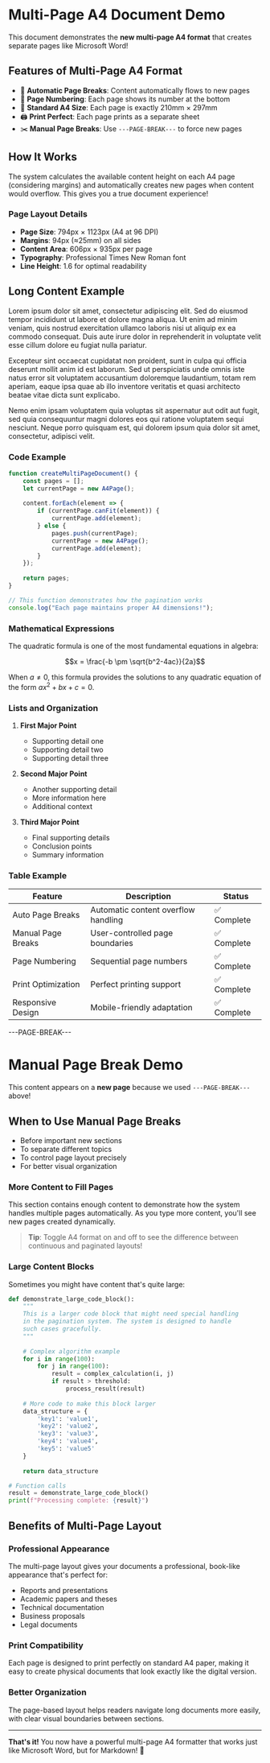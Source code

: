 # Multi-Page A4 Document Demo

This document demonstrates the **new multi-page A4 format** that creates separate pages like Microsoft Word!

## Features of Multi-Page A4 Format

- 📄 **Automatic Page Breaks**: Content automatically flows to new pages
- 📖 **Page Numbering**: Each page shows its number at the bottom
- 📏 **Standard A4 Size**: Each page is exactly 210mm × 297mm
- 🖨️ **Print Perfect**: Each page prints as a separate sheet
- ✂️ **Manual Page Breaks**: Use `---PAGE-BREAK---` to force new pages

## How It Works

The system calculates the available content height on each A4 page (considering margins) and automatically creates new pages when content would overflow. This gives you a true document experience!

### Page Layout Details

- **Page Size**: 794px × 1123px (A4 at 96 DPI)
- **Margins**: 94px (≈25mm) on all sides
- **Content Area**: 606px × 935px per page
- **Typography**: Professional Times New Roman font
- **Line Height**: 1.6 for optimal readability

## Long Content Example

Lorem ipsum dolor sit amet, consectetur adipiscing elit. Sed do eiusmod tempor incididunt ut labore et dolore magna aliqua. Ut enim ad minim veniam, quis nostrud exercitation ullamco laboris nisi ut aliquip ex ea commodo consequat. Duis aute irure dolor in reprehenderit in voluptate velit esse cillum dolore eu fugiat nulla pariatur.

Excepteur sint occaecat cupidatat non proident, sunt in culpa qui officia deserunt mollit anim id est laborum. Sed ut perspiciatis unde omnis iste natus error sit voluptatem accusantium doloremque laudantium, totam rem aperiam, eaque ipsa quae ab illo inventore veritatis et quasi architecto beatae vitae dicta sunt explicabo.

Nemo enim ipsam voluptatem quia voluptas sit aspernatur aut odit aut fugit, sed quia consequuntur magni dolores eos qui ratione voluptatem sequi nesciunt. Neque porro quisquam est, qui dolorem ipsum quia dolor sit amet, consectetur, adipisci velit.

### Code Example

```javascript
function createMultiPageDocument() {
    const pages = [];
    let currentPage = new A4Page();
    
    content.forEach(element => {
        if (currentPage.canFit(element)) {
            currentPage.add(element);
        } else {
            pages.push(currentPage);
            currentPage = new A4Page();
            currentPage.add(element);
        }
    });
    
    return pages;
}

// This function demonstrates how the pagination works
console.log("Each page maintains proper A4 dimensions!");
```

### Mathematical Expressions

The quadratic formula is one of the most fundamental equations in algebra:

$$x = \frac{-b \pm \sqrt{b^2-4ac}}{2a}$$

When $a \ne 0$, this formula provides the solutions to any quadratic equation of the form $ax^2 + bx + c = 0$.

### Lists and Organization

1. **First Major Point**
   - Supporting detail one
   - Supporting detail two
   - Supporting detail three

2. **Second Major Point**
   - Another supporting detail
   - More information here
   - Additional context

3. **Third Major Point**
   - Final supporting details
   - Conclusion points
   - Summary information

### Table Example

| Feature | Description | Status |
|---------|-------------|--------|
| Auto Page Breaks | Automatic content overflow handling | ✅ Complete |
| Manual Page Breaks | User-controlled page boundaries | ✅ Complete |
| Page Numbering | Sequential page numbers | ✅ Complete |
| Print Optimization | Perfect printing support | ✅ Complete |
| Responsive Design | Mobile-friendly adaptation | ✅ Complete |

---PAGE-BREAK---

# Manual Page Break Demo

This content appears on a **new page** because we used `---PAGE-BREAK---` above!

## When to Use Manual Page Breaks

- Before important new sections
- To separate different topics
- To control page layout precisely
- For better visual organization

### More Content to Fill Pages

This section contains enough content to demonstrate how the system handles multiple pages automatically. As you type more content, you'll see new pages created dynamically.

> **Tip**: Toggle A4 format on and off to see the difference between continuous and paginated layouts!

### Large Content Blocks

Sometimes you might have content that's quite large:

```python
def demonstrate_large_code_block():
    """
    This is a larger code block that might need special handling
    in the pagination system. The system is designed to handle
    such cases gracefully.
    """
    
    # Complex algorithm example
    for i in range(100):
        for j in range(100):
            result = complex_calculation(i, j)
            if result > threshold:
                process_result(result)
                
    # More code to make this block larger
    data_structure = {
        'key1': 'value1',
        'key2': 'value2',
        'key3': 'value3',
        'key4': 'value4',
        'key5': 'value5'
    }
    
    return data_structure

# Function calls
result = demonstrate_large_code_block()
print(f"Processing complete: {result}")
```

## Benefits of Multi-Page Layout

### Professional Appearance
The multi-page layout gives your documents a professional, book-like appearance that's perfect for:
- Reports and presentations
- Academic papers and theses
- Technical documentation
- Business proposals
- Legal documents

### Print Compatibility
Each page is designed to print perfectly on standard A4 paper, making it easy to create physical documents that look exactly like the digital version.

### Better Organization
The page-based layout helps readers navigate long documents more easily, with clear visual boundaries between sections.

---

**That's it!** You now have a powerful multi-page A4 formatter that works just like Microsoft Word, but for Markdown! 🎉 